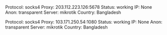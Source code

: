 Protocol: socks4
Proxy: 203.112.223.126:5678
Status: working
IP: None
Anon: transparent
Server: mikrotik
Country: Bangladesh

Protocol: socks4
Proxy: 103.171.250.54:1080
Status: working
IP: None
Anon: transparent
Server: mikrotik
Country: Bangladesh


